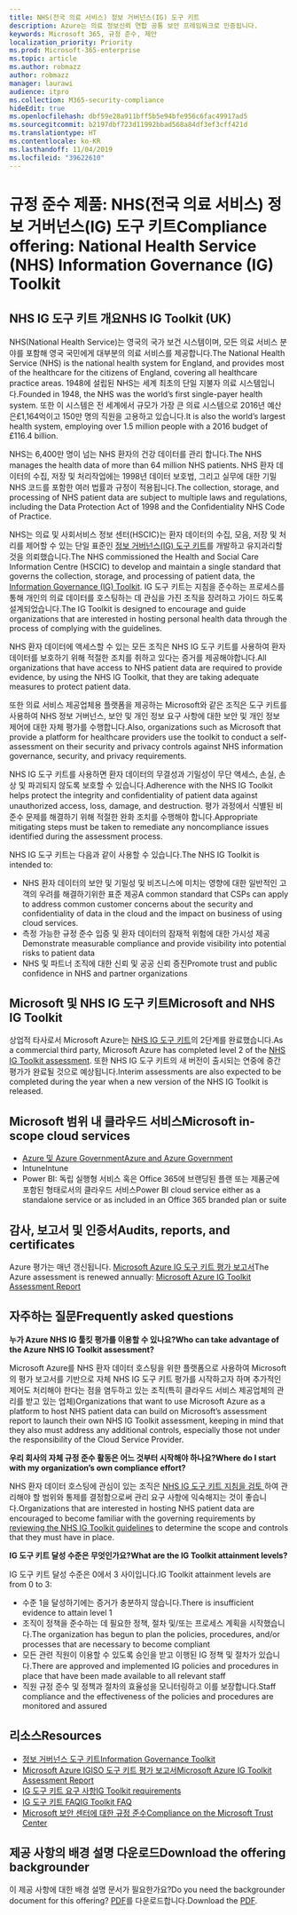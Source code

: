 ```yaml
---
title: NHS(전국 의료 서비스) 정보 거버넌스(IG) 도구 키트
description: Azure는 의료 정보신뢰 연합 공통 보안 프레임워크로 인증됩니다.
keywords: Microsoft 365, 규정 준수, 제안
localization_priority: Priority
ms.prod: Microsoft-365-enterprise
ms.topic: article
ms.author: robmazz
author: robmazz
manager: laurawi
audience: itpro
ms.collection: M365-security-compliance
hideEdit: true
ms.openlocfilehash: dbf59e28a911bff5b5e94bfe956c6fac49917ad5
ms.sourcegitcommit: b2197dbf723d11992bbad568a84df3ef3cff421d
ms.translationtype: HT
ms.contentlocale: ko-KR
ms.lasthandoff: 11/04/2019
ms.locfileid: "39622610"
---
```

# <a name="compliance-offering-national-health-service-nhs-information-governance-ig-toolkit"></a><span data-ttu-id="880d3-104">규정 준수 제품: NHS(전국 의료 서비스) 정보 거버넌스(IG) 도구 키트</span><span class="sxs-lookup"><span data-stu-id="880d3-104">Compliance offering: National Health Service (NHS) Information Governance (IG) Toolkit</span></span>

## <a name="nhs-ig-toolkit-overview"></a><span data-ttu-id="880d3-105">NHS IG 도구 키트 개요</span><span class="sxs-lookup"><span data-stu-id="880d3-105">NHS IG Toolkit (UK)</span></span>

<span data-ttu-id="880d3-106">NHS(National Health Service)는 영국의 국가 보건 시스템이며, 모든 의료 서비스 분야를 포함해 영국 국민에게 대부분의 의료 서비스를 제공합니다.</span><span class="sxs-lookup"><span data-stu-id="880d3-106">The National Health Service (NHS) is the national health system for England, and provides most of the healthcare for the citizens of England, covering all healthcare practice areas.</span></span> <span data-ttu-id="880d3-107">1948에 설립된 NHS는 세계 최초의 단일 지불자 의료 시스템입니다.</span><span class="sxs-lookup"><span data-stu-id="880d3-107">Founded in 1948, the NHS was the world’s first single-payer health system.</span></span> <span data-ttu-id="880d3-108">또한 이 시스템은 전 세계에서 규모가 가장 큰 의료 시스템으로 2016년 예산은£1,164억이고 150만 명의 직원을 고용하고 있습니다.</span><span class="sxs-lookup"><span data-stu-id="880d3-108">It is also the world’s largest health system, employing over 1.5 million people with a 2016 budget of £116.4 billion.</span></span>

<span data-ttu-id="880d3-109">NHS는 6,400만 명이 넘는 NHS 환자의 건강 데이터를 관리 합니다.</span><span class="sxs-lookup"><span data-stu-id="880d3-109">The NHS manages the health data of more than 64 million NHS patients.</span></span> <span data-ttu-id="880d3-110">NHS 환자 데이터의 수집, 저장 및 처리작업에는 1998년 데이터 보호법, 그리고 실무에 대한 기밀 NHS 코드를 포함한 여러 법률과 규정이 적용됩니다.</span><span class="sxs-lookup"><span data-stu-id="880d3-110">The collection, storage, and processing of NHS patient data are subject to multiple laws and regulations, including the Data Protection Act of 1998 and the Confidentiality NHS Code of Practice.</span></span>

<span data-ttu-id="880d3-111">NHS는 의료 및 사회서비스 정보 센터(HSCIC)는 환자 데이터의 수집, 모음, 저장 및 처리를 제어할 수 있는 단일 표준인 [정보 거버넌스(IG) 도구 키트](https://www.igt.hscic.gov.uk/resources/About%20the%20IG%20Toolkit.pdf)를 개발하고 유지과리할 것을 의뢰했습니다.</span><span class="sxs-lookup"><span data-stu-id="880d3-111">The NHS commissioned the Health and Social Care Information Centre (HSCIC) to develop and maintain a single standard that governs the collection, storage, and processing of patient data, the [Information Governance (IG) Toolkit](https://www.igt.hscic.gov.uk/resources/About%20the%20IG%20Toolkit.pdf).</span></span> <span data-ttu-id="880d3-112">IG 도구 키트는 지침을 준수하는 프로세스를 통해 개인의 의료 데이터를 호스팅하는 데 관심을 가진 조직을 장려하고 가이드 하도록 설계되었습니다.</span><span class="sxs-lookup"><span data-stu-id="880d3-112">The IG Toolkit is designed to encourage and guide organizations that are interested in hosting personal health data through the process of complying with the guidelines.</span></span>

<span data-ttu-id="880d3-113">NHS 환자 데이터에 액세스할 수 있는 모든 조직은 NHS IG 도구 키트를 사용하여 환자 데이터를 보호하기 위해 적절한 조치를 취하고 있다는 증거를 제공해야합니다.</span><span class="sxs-lookup"><span data-stu-id="880d3-113">All organizations that have access to NHS patient data are required to provide evidence, by using the NHS IG Toolkit, that they are taking adequate measures to protect patient data.</span></span>

<span data-ttu-id="880d3-114">또한 의료 서비스 제공업체용 플랫폼을 제공하는 Microsoft와 같은 조직은 도구 키트를 사용하여 NHS 정보 거버넌스, 보안 및 개인 정보 요구 사항에 대한 보안 및 개인 정보 제어에 대한 자체 평가를 수행합니다.</span><span class="sxs-lookup"><span data-stu-id="880d3-114">Also, organizations such as Microsoft that provide a platform for healthcare providers use the toolkit to conduct a self-assessment on their security and privacy controls against NHS information governance, security, and privacy requirements.</span></span>

<span data-ttu-id="880d3-115">NHS IG 도구 키트를 사용하면 환자 데이터의 무결성과 기밀성이 무단 액세스, 손실, 손상 및 파괴되지 않도록 보호할 수 있습니다.</span><span class="sxs-lookup"><span data-stu-id="880d3-115">Adherence with the NHS IG Toolkit helps protect the integrity and confidentiality of patient data against unauthorized access, loss, damage, and destruction.</span></span> <span data-ttu-id="880d3-116">평가 과정에서 식별된 비준수 문제를 해결하기 위해 적절한 완화 조치를 수행해야 합니다.</span><span class="sxs-lookup"><span data-stu-id="880d3-116">Appropriate mitigating steps must be taken to remediate any noncompliance issues identified during the assessment process.</span></span>

<span data-ttu-id="880d3-117">NHS IG 도구 키트는 다음과 같이 사용할 수 있습니다.</span><span class="sxs-lookup"><span data-stu-id="880d3-117">The NHS IG Toolkit is intended to:</span></span>

- <span data-ttu-id="880d3-118">NHS 환자 데이터의 보안 및 기밀성 및 비즈니스에 미치는 영향에 대한 일반적인 고객의 우려를 해결하기위한 표준 제공</span><span class="sxs-lookup"><span data-stu-id="880d3-118">A common standard that CSPs can apply to address common customer concerns about the security and confidentiality of data in the cloud and the impact on business of using cloud services.</span></span>
- <span data-ttu-id="880d3-119">측정 가능한 규정 준수 입증 및 환자 데이터의 잠재적 위험에 대한 가시성 제공</span><span class="sxs-lookup"><span data-stu-id="880d3-119">Demonstrate measurable compliance and provide visibility into potential risks to patient data</span></span>
- <span data-ttu-id="880d3-120">NHS 및 파트너 조직에 대한 신뢰 및 공공 신뢰 증진</span><span class="sxs-lookup"><span data-stu-id="880d3-120">Promote trust and public confidence in NHS and partner organizations</span></span>

## <a name="microsoft-and-nhs-ig-toolkit"></a><span data-ttu-id="880d3-121">Microsoft 및 NHS IG 도구 키트</span><span class="sxs-lookup"><span data-stu-id="880d3-121">Microsoft and NHS IG Toolkit</span></span>

<span data-ttu-id="880d3-122">상업적 타사로서 Microsoft Azure는 [NHS IG 도구 키트](https://www.igt.hscic.gov.uk/AssessmentReportCriteria.aspx?tk=427399452776248&lnv=3&cb=48ea00e0-c594-4758-8634-f22b6efa0c39&sViewOrgId=50721&sDesc=8JH14)의 2단계를 완료했습니다.</span><span class="sxs-lookup"><span data-stu-id="880d3-122">As a commercial third party, Microsoft Azure has completed level 2 of the [NHS IG Toolkit assessment](https://www.igt.hscic.gov.uk/AssessmentReportCriteria.aspx?tk=427399452776248&lnv=3&cb=48ea00e0-c594-4758-8634-f22b6efa0c39&sViewOrgId=50721&sDesc=8JH14).</span></span> <span data-ttu-id="880d3-123">또한 NHS IG 도구 키트의 새 버전이 출시되는 연중에 중간 평가가 완료될 것으로 예상됩니다.</span><span class="sxs-lookup"><span data-stu-id="880d3-123">Interim assessments are also expected to be completed during the year when a new version of the NHS IG Toolkit is released.</span></span>

## <a name="microsoft-in-scope-cloud-services"></a><span data-ttu-id="880d3-124">Microsoft 범위 내 클라우드 서비스</span><span class="sxs-lookup"><span data-stu-id="880d3-124">Microsoft in-scope cloud services</span></span>

- [<span data-ttu-id="880d3-125">Azure 및 Azure Government</span><span class="sxs-lookup"><span data-stu-id="880d3-125">Azure and Azure Government</span></span>](https://aka.ms/AzureCompliance)
- <span data-ttu-id="880d3-126">Intune</span><span class="sxs-lookup"><span data-stu-id="880d3-126">Intune</span></span>
- <span data-ttu-id="880d3-127">Power BI: 독립 실행형 서비스 혹은 Office 365에 브랜딩된 플랜 또는 제품군에 포함된 형태로서의 클라우드 서비스</span><span class="sxs-lookup"><span data-stu-id="880d3-127">Power BI cloud service either as a standalone service or as included in an Office 365 branded plan or suite</span></span>

## <a name="audits-reports-and-certificates"></a><span data-ttu-id="880d3-128">감사, 보고서 및 인증서</span><span class="sxs-lookup"><span data-stu-id="880d3-128">Audits, reports, and certificates</span></span>

<span data-ttu-id="880d3-129">Azure 평가는 매년 갱신됩니다. [ Microsoft Azure IG 도구 키트 평가 보고서](https://www.igt.hscic.gov.uk/AssessmentReportCriteria.aspx?tk=427399452776248&lnv=3&cb=48ea00e0-c594-4758-8634-f22b6efa0c39&sViewOrgId=50721&sDesc=8JH14)</span><span class="sxs-lookup"><span data-stu-id="880d3-129">The Azure assessment is renewed annually: [Microsoft Azure IG Toolkit Assessment Report](https://www.igt.hscic.gov.uk/AssessmentReportCriteria.aspx?tk=427399452776248&lnv=3&cb=48ea00e0-c594-4758-8634-f22b6efa0c39&sViewOrgId=50721&sDesc=8JH14)</span></span>

## <a name="frequently-asked-questions"></a><span data-ttu-id="880d3-130">자주하는 질문</span><span class="sxs-lookup"><span data-stu-id="880d3-130">Frequently asked questions</span></span>

<span data-ttu-id="880d3-131">**누가 Azure NHS IG 툴킷 평가를 이용할 수 있나요?**</span><span class="sxs-lookup"><span data-stu-id="880d3-131">**Who can take advantage of the Azure NHS IG Toolkit assessment?**</span></span>

<span data-ttu-id="880d3-132">Microsoft Azure를 NHS 환자 데이터 호스팅을 위한 플랫폼으로 사용하여 Microsoft의 평가 보고서를 기반으로 자체 NHS IG 도구 키트 평가를 시작하고자 하며 추가적인 제어도 처리해야 한다는 점을 염두하고 있는 조직(특히 클라우드 서비스 제공업체의 관리를 받고 있는 업체)</span><span class="sxs-lookup"><span data-stu-id="880d3-132">Organizations that want to use Microsoft Azure as a platform to host NHS patient data can build on Microsoft’s assessment report to launch their own NHS IG Toolkit assessment, keeping in mind that they also must address any additional controls, especially those not under the responsibility of the Cloud Service Provider.</span></span>

<span data-ttu-id="880d3-133">**우리 회사의 자체 규정 준수 활동은 어느 것부터 시작해야 하나요?**</span><span class="sxs-lookup"><span data-stu-id="880d3-133">**Where do I start with my organization’s own compliance effort?**</span></span>

<span data-ttu-id="880d3-134">NHS 환자 데이터 호스팅에 관심이 있는 조직은 [NHS IG 도구 키트 지침을 검토 ](https://www.igt.hscic.gov.uk/requirementsorganisation.aspx)하여 관리해야 할 범위와 통제를 결정함으로써 관리 요구 사항에 익숙해지는 것이 좋습니다.</span><span class="sxs-lookup"><span data-stu-id="880d3-134">Organizations that are interested in hosting NHS patient data are encouraged to become familiar with the governing requirements by [reviewing the NHS IG Toolkit guidelines](https://www.igt.hscic.gov.uk/requirementsorganisation.aspx) to determine the scope and controls that they must have in place.</span></span>

<span data-ttu-id="880d3-135">**IG 도구 키트 달성 수준은 무엇인가요?**</span><span class="sxs-lookup"><span data-stu-id="880d3-135">**What are the IG Toolkit attainment levels?**</span></span>

<span data-ttu-id="880d3-136">IG 도구 키트 달성 수준은 0에서 3 사이입니다.</span><span class="sxs-lookup"><span data-stu-id="880d3-136">IG Toolkit attainment levels are from 0 to 3:</span></span>

- <span data-ttu-id="880d3-137">수준 1을 달성하기에는 증거가 충분하지 않습니다.</span><span class="sxs-lookup"><span data-stu-id="880d3-137">There is insufficient evidence to attain level 1</span></span>
- <span data-ttu-id="880d3-138">조직이 정책을 준수하는 데 필요한 정책, 절차 및/또는 프로세스 계획을 시작했습니다.</span><span class="sxs-lookup"><span data-stu-id="880d3-138">The organization has begun to plan the policies, procedures, and/or processes that are necessary to become compliant</span></span>
- <span data-ttu-id="880d3-139">모든 관련 직원이 이용할 수 있도록 승인을 받고 이행된 IG 정책 및 절차가 있습니다.</span><span class="sxs-lookup"><span data-stu-id="880d3-139">There are approved and implemented IG policies and procedures in place that have been made available to all relevant staff</span></span>
- <span data-ttu-id="880d3-140">직원 규정 준수 및 정책과 절차의 효율성을 모니터링하고 이를 보장합니다.</span><span class="sxs-lookup"><span data-stu-id="880d3-140">Staff compliance and the effectiveness of the policies and procedures are monitored and assured</span></span>

## <a name="resources"></a><span data-ttu-id="880d3-141">리소스</span><span class="sxs-lookup"><span data-stu-id="880d3-141">Resources</span></span>

- [<span data-ttu-id="880d3-142">정보 거버넌스 도구 키트</span><span class="sxs-lookup"><span data-stu-id="880d3-142">Information Governance Toolkit</span></span>](https://www.igt.hscic.gov.uk/)
- [<span data-ttu-id="880d3-143">Microsoft Azure IGISO 도구 키트 평가 보고서</span><span class="sxs-lookup"><span data-stu-id="880d3-143">Microsoft Azure IG Toolkit Assessment Report</span></span>](https://www.igt.hscic.gov.uk/AssessmentReportCriteria.aspx?tk=427399452776248&lnv=3&cb=48ea00e0-c594-4758-8634-f22b6efa0c39&sViewOrgId=50721&sDesc=8JH14)
- [<span data-ttu-id="880d3-144">IG 도구 키트 요구 사항</span><span class="sxs-lookup"><span data-stu-id="880d3-144">IG Toolkit requirements</span></span>](https://www.igt.hscic.gov.uk/requirementsorganisation.aspx?tk=427399392327814&cb=5815499d-070a-49e2-ac2e-c70d74d81ddc&lnv=2&clnav=YES)
- [<span data-ttu-id="880d3-145">IG 도구 키트 FAQ</span><span class="sxs-lookup"><span data-stu-id="880d3-145">IG Toolkit FAQ</span></span>](https://www.igt.hscic.gov.uk/resources/About%20the%20IG%20Toolkit.pdf)
- [<span data-ttu-id="880d3-146">Microsoft 보안 센터에 대한 규정 준수</span><span class="sxs-lookup"><span data-stu-id="880d3-146">Compliance on the Microsoft Trust Center</span></span>](https://www.microsoft.com/trust-center/compliance/compliance-overview)

## <a name="download-the-offering-backgrounder"></a><span data-ttu-id="880d3-147">제공 사항의 배경 설명 다운로드</span><span class="sxs-lookup"><span data-stu-id="880d3-147">Download the offering backgrounder</span></span>

<span data-ttu-id="880d3-148">이 제공 사항에 대한 배경 설명 문서가 필요한가요?</span><span class="sxs-lookup"><span data-stu-id="880d3-148">Do you need the backgrounder document for this offering?</span></span> <span data-ttu-id="880d3-149">[PDF](https://download.microsoft.com/download/7/F/6/7F6EBDDE-F3EF-4225-ACDA-ADCD851430C4/NHS_IG-Compliance.pdf)를 다운로드합니다.</span><span class="sxs-lookup"><span data-stu-id="880d3-149">Download the [PDF](https://download.microsoft.com/download/7/F/6/7F6EBDDE-F3EF-4225-ACDA-ADCD851430C4/NHS_IG-Compliance.pdf).</span></span>
